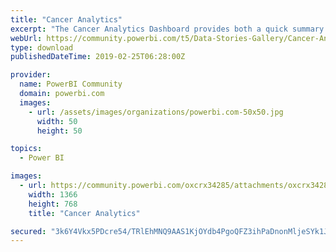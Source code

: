 ```yaml
---
title: "Cancer Analytics"
excerpt: "The Cancer Analytics Dashboard provides both a quick summary and a detailed report about Cancer patients in the USA. It helps you understand the"
webUrl: https://community.powerbi.com/t5/Data-Stories-Gallery/Cancer-Analytics/m-p/631080
type: download
publishedDateTime: 2019-02-25T06:28:00Z

provider:
  name: PowerBI Community
  domain: powerbi.com
  images:
    - url: /assets/images/organizations/powerbi.com-50x50.jpg
      width: 50
      height: 50

topics:
  - Power BI

images:
  - url: https://community.powerbi.com/oxcrx34285/attachments/oxcrx34285/DataStoriesGallery/2525/1/Cancer%20Analytics.png
    width: 1366
    height: 768
    title: "Cancer Analytics"

secured: "3k6Y4Vkx5PDcre54/TRlEhMNQ9AAS1KjOYdb4PgoQFZ3ihPaDnonMljeSYk1JtjfuhTuPzegztMrX+fKWT5J20t4lwmfwnO+FkmBhO0ILn+fccbxIqjuZWsSGMa1ElYQUgIbJGW3uEs+e6MQYcYGN7rRwWeDzAnZTLFS3m+pag6Kv50TE9wSFjLoKCzNCm9AD4HoQLKpXx4MQRITj+EjSsbGr4zS3OSBi9pZR64FoYtc3GY1CtGsuCZYKf6npf77IJx3tEkKzQYiDCUPhkefa1VWF2eddWvMHEsbUPrpV21NUBdaotIgP0SFuatuHy1W+01eIUUnbslKzKW54PuITWoxfemXRNDoRauDsMOOD+GewN57UivBA4QR/9CoKvBd;/p6++TLt1GY/bzGldyVFDw=="
---
```


